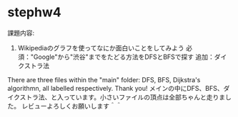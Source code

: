 # stephw4

課題内容:
1. Wikipediaのグラフを使ってなにか面白いことをしてみよう
必須："Google"から"渋谷"までをたどる方法をDFSとBFSで探す
追加：ダイクストラ法

There are three files within the "main" folder: DFS, BFS, Dijkstra's algorithmn, all labelled respectively.
Thank you!
メインの中にDFS、BFS、ダイクストラ法、と入っています。小さいファイルの頂点は全部ちゃんと走りました。
レビューよろしくお願いします＾＾
